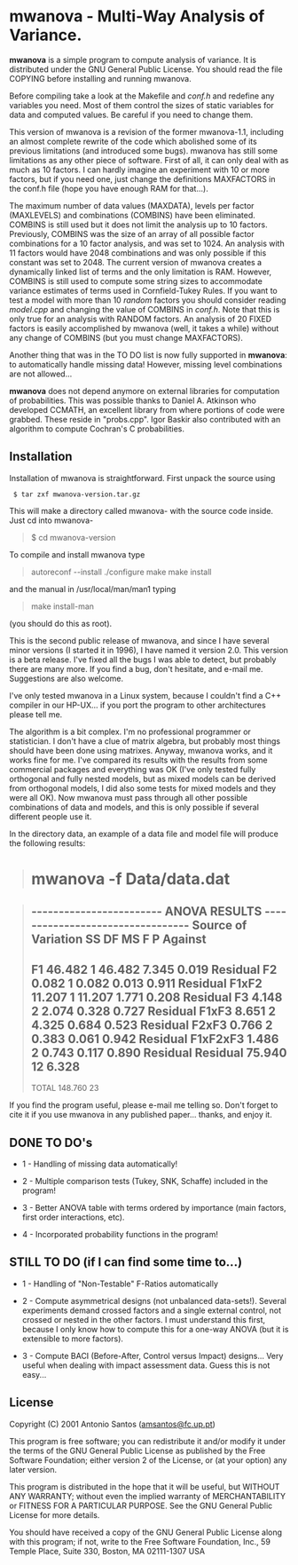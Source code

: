 # mwanova - Multi-Way Analysis of Variance.

**mwanova** is a simple program to compute analysis of variance. It is distributed under the GNU General Public License. You should read the file COPYING before installing and running mwanova.

Before compiling take a look at the Makefile and *conf.h* and redefine any variables you need. Most of them control the sizes of static variables for data and computed values. Be careful if you need to change them.

This version of mwanova is a revision of the former mwanova-1.1, including an almost complete rewrite of the code which abolished some of its previous limitations (and introduced some bugs). mwanova has still some limitations as any other piece of software. First of all, it  can only deal with as much as 10 factors. I can hardly imagine an experiment with 10 or more factors, but if you need one, just change the definitions MAXFACTORS in the conf.h file (hope you have enough RAM for that...).

The maximum number of data values (MAXDATA), levels per factor (MAXLEVELS) and combinations (COMBINS) have been eliminated. COMBINS is still used but it does not limit the analysis up to 10 factors. Previously, COMBINS was the size of an array of all possible factor combinations for a 10 factor analysis, and was set to 1024. An analysis with 11 factors would have 2048 combinations and was only
possible if this constant was set to 2048. The current version of mwanova  creates a dynamically linked list of terms and the only limitation is RAM. However, COMBINS is still used to compute some string sizes to accommodate variance estimates of terms used in Cornfield-Tukey Rules. If you want to test a model with more than 10 *random* factors you should consider reading *model.cpp* and changing the value of COMBINS in  *conf.h*. Note that this is only true for an analysis with RANDOM factors. An analysis of 20 FIXED factors is easily accomplished by mwanova (well, it takes a while) without any change of COMBINS (but you must change MAXFACTORS).

Another thing that was in the TO DO list is now fully supported in **mwanova**: to automatically handle missing data! However, missing level combinations are not allowed...

**mwanova** does not depend anymore on external libraries for computation  of probabilities. This was possible thanks to Daniel A. Atkinson who developed CCMATH, an excellent library from where portions of code were grabbed. These reside in "probs.cpp". Igor Baskir also contributed with an algorithm to
compute Cochran's C probabilities.

## Installation

Installation of mwanova is straightforward. First unpack the source using

` $ tar zxf mwanova-version.tar.gz`
	
This will make a directory called mwanova-<version> with the source code inside. Just cd into mwanova-<version>

> $ cd mwanova-version
   
To compile and install mwanova type
> autoreconf --install
> ./configure
> make
> make install


and the manual in /usr/local/man/man1 typing

> make install-man

(you should do this as root).


This is the second public release of mwanova, and since I have several minor versions (I started it in 1996), I have named it version 2.0. This version is a beta release. I've fixed all the bugs I was able to detect, but probably there are many more. If you find a bug, don't hesitate, and e-mail me. Suggestions are also welcome.

I've only tested mwanova in a Linux system, because I couldn't find a C++ compiler in our HP-UX... if you port the program to other architectures please tell me.

The algorithm is a bit complex. I'm no professional programmer or statistician. I don't have a clue of matrix algebra, but probably most things should have been done using matrixes. Anyway, mwanova works, and it works fine for me. I've compared its results with the results from some commercial packages and everything was OK (I've only tested fully orthogonal  and fully nested models, but as mixed models can be derived from orthogonal models, I did also some tests for mixed models and they were all OK). Now mwanova must pass through all other possible combinations of data and models, and this is only possible if several different people use it.

In the directory data, an example of a data file and model file will produce the following results:

># mwanova -f Data/data.dat


>------------------------ ANOVA RESULTS ---------------------------------
>Source of Variation        SS  DF          MS           F       P  Against 
>------------------------------------------------------------------------
>F1                     46.482   1      46.482       7.345   0.019  Residual
>F2                      0.082   1       0.082       0.013   0.911  Residual
>F1xF2                  11.207   1      11.207       1.771   0.208  Residual
>F3                      4.148   2       2.074       0.328   0.727  Residual
>F1xF3                   8.651   2       4.325       0.684   0.523  Residual
>F2xF3                   0.766   2       0.383       0.061   0.942  Residual
>F1xF2xF3                1.486   2       0.743       0.117   0.890  Residual
>Residual               75.940  12       6.328
>------------------------------------------------------------------------
>TOTAL                 148.760  23   
           
If you find the program useful, please e-mail me telling so. Don't forget to cite it if you use mwanova in any published paper... thanks, and enjoy it. 

## DONE TO DO's

* 1 - Handling of missing data automatically!

* 2 - Multiple comparison tests (Tukey, SNK, Schaffe) included in the program!

* 3 - Better ANOVA table with terms ordered by importance (main factors, first order interactions, etc).
    
* 4 - Incorporated probability functions in the program!
        
## STILL TO DO (if I can find some time to...)

* 1 - Handling of "Non-Testable" F-Ratios automatically

* 2 - Compute asymmetrical designs (not unbalanced data-sets!). Several experiments demand crossed factors and a single external control, not crossed or nested in the other factors. I must understand this first, because I only know how to compute this for a one-way ANOVA (but it is extensible to more factors).

* 3 - Compute BACI (Before-After, Control versus Impact) designs... Very useful when dealing with impact assessment data. Guess this is not easy...

## License
Copyright (C) 2001  Antonio Santos (amsantos@fc.up.pt)

This program is free software; you can redistribute it and/or modify it under the terms of the GNU General Public License as published by the Free Software Foundation; either version 2 of the License, or (at your option) any later version.

This program is distributed in the hope that it will be useful, but WITHOUT ANY WARRANTY; without even the implied warranty of MERCHANTABILITY or FITNESS FOR A PARTICULAR PURPOSE.  See the GNU General Public License for more details.

You should have received a copy of the GNU General Public License along with this program; if not, write to the Free Software Foundation, Inc., 59 Temple Place, Suite 330, Boston, MA  02111-1307 USA




